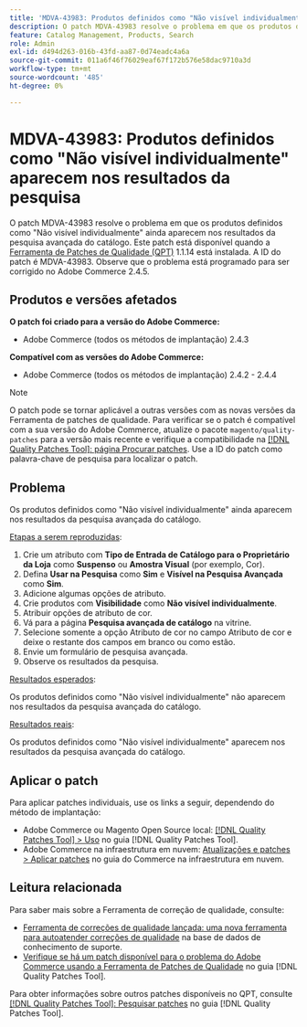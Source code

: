 ```yaml
---
title: 'MDVA-43983: Produtos definidos como "Não visível individualmente" aparecem nos resultados da pesquisa'
description: O patch MDVA-43983 resolve o problema em que os produtos definidos como "Não visível individualmente" ainda aparecem nos resultados da pesquisa avançada do catálogo. Este patch está disponível quando a [Ferramenta de correções de qualidade (QPT)](https://experienceleague.adobe.com/pt-br/docs/commerce-operations/tools/quality-patches-tool/quality-patches-tool-to-self-serve-quality-patches) 1.1.14 está instalada. A ID do patch é MDVA-43983. Observe que o problema está programado para ser corrigido no Adobe Commerce 2.4.5.
feature: Catalog Management, Products, Search
role: Admin
exl-id: d494d263-016b-43fd-aa87-0d74eadc4a6a
source-git-commit: 011a6f46f76029eaf67f172b576e58dac9710a3d
workflow-type: tm+mt
source-wordcount: '485'
ht-degree: 0%

---
```


# MDVA-43983: Produtos definidos como &quot;Não visível individualmente&quot; aparecem nos resultados da pesquisa

O patch MDVA-43983 resolve o problema em que os produtos definidos como &quot;Não visível individualmente&quot; ainda aparecem nos resultados da pesquisa avançada do catálogo. Este patch está disponível quando a [Ferramenta de Patches de Qualidade (QPT)](https://experienceleague.adobe.com/pt-br/docs/commerce-operations/tools/quality-patches-tool/quality-patches-tool-to-self-serve-quality-patches) 1.1.14 está instalada. A ID do patch é MDVA-43983. Observe que o problema está programado para ser corrigido no Adobe Commerce 2.4.5.

## Produtos e versões afetados

**O patch foi criado para a versão do Adobe Commerce:**

* Adobe Commerce (todos os métodos de implantação) 2.4.3

**Compatível com as versões do Adobe Commerce:**

* Adobe Commerce (todos os métodos de implantação) 2.4.2 - 2.4.4

>[!NOTE]
>
>O patch pode se tornar aplicável a outras versões com as novas versões da Ferramenta de patches de qualidade. Para verificar se o patch é compatível com a sua versão do Adobe Commerce, atualize o pacote `magento/quality-patches` para a versão mais recente e verifique a compatibilidade na [[!DNL Quality Patches Tool]: página Procurar patches](https://experienceleague.adobe.com/pt-br/docs/commerce-operations/tools/quality-patches-tool/quality-patches-tool-to-self-serve-quality-patches). Use a ID do patch como palavra-chave de pesquisa para localizar o patch.

## Problema

Os produtos definidos como &quot;Não visível individualmente&quot; ainda aparecem nos resultados da pesquisa avançada do catálogo.

<u>Etapas a serem reproduzidas</u>:

1. Crie um atributo com **Tipo de Entrada de Catálogo para o Proprietário da Loja** como **Suspenso** ou **Amostra Visual** (por exemplo, Cor).
1. Defina **Usar na Pesquisa** como **Sim** e **Visível na Pesquisa Avançada** como **Sim**.
1. Adicione algumas opções de atributo.
1. Crie produtos com **Visibilidade** como **Não visível individualmente**.
1. Atribuir opções de atributo de cor.
1. Vá para a página **Pesquisa avançada de catálogo** na vitrine.
1. Selecione somente a opção Atributo de cor no campo Atributo de cor e deixe o restante dos campos em branco ou como estão.
1. Envie um formulário de pesquisa avançada.
1. Observe os resultados da pesquisa.

<u>Resultados esperados</u>:

Os produtos definidos como &quot;Não visível individualmente&quot; não aparecem nos resultados da pesquisa avançada do catálogo.

<u>Resultados reais</u>:

Os produtos definidos como &quot;Não visível individualmente&quot; aparecem nos resultados da pesquisa avançada do catálogo.

## Aplicar o patch

Para aplicar patches individuais, use os links a seguir, dependendo do método de implantação:

* Adobe Commerce ou Magento Open Source local: [[!DNL Quality Patches Tool] > Uso](/help/tools/quality-patches-tool/usage.md) no guia [!DNL Quality Patches Tool].
* Adobe Commerce na infraestrutura em nuvem: [Atualizações e patches > Aplicar patches](https://experienceleague.adobe.com/docs/commerce-cloud-service/user-guide/develop/upgrade/apply-patches.html?lang=pt-BR) no guia do Commerce na infraestrutura em nuvem.

## Leitura relacionada

Para saber mais sobre a Ferramenta de correção de qualidade, consulte:

* [Ferramenta de correções de qualidade lançada: uma nova ferramenta para autoatender correções de qualidade](https://experienceleague.adobe.com/pt-br/docs/commerce-operations/tools/quality-patches-tool/quality-patches-tool-to-self-serve-quality-patches) na base de dados de conhecimento de suporte.
* [Verifique se há um patch disponível para o problema do Adobe Commerce usando a Ferramenta de Patches de Qualidade](/help/tools/quality-patches-tool/patches-available-in-qpt/check-patch-for-magento-issue-with-magento-quality-patches.md) no guia [!DNL Quality Patches Tool].

Para obter informações sobre outros patches disponíveis no QPT, consulte [[!DNL Quality Patches Tool]: Pesquisar patches](https://experienceleague.adobe.com/tools/commerce-quality-patches/index.html?lang=pt-BR) no guia [!DNL Quality Patches Tool].
